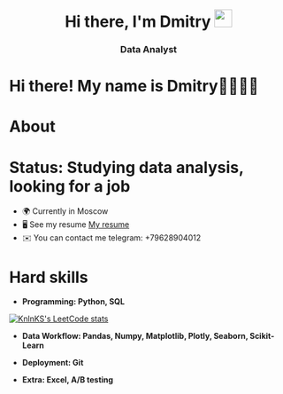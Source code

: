 <h1 align="center">Hi there, I'm <a target="_blank">Dmitry</a> 
<img src="https://github.com/blackcater/blackcater/raw/main/images/Hi.gif" height="32"/></h1>
<h3 align="center">Data Analyst</h3>

# Hi there! My name is Dmitry👋👨🏻‍💻
# About
# Status: Studying data analysis, looking for a job
* 🌍 Currently in Moscow
* 🖥️ See my resume
[My resume](https://sochi.hh.ru/applicant/resumes/view?resume=77246ca1ff0c9fa88b0039ed1f463241364a59)
* ✉️ You can contact me
  telegram: +79628904012
# Hard skills

* **Programming: Python, SQL**

[![KnlnKS's LeetCode stats](https://leetcode-stats-six.vercel.app/api?username=Gowritecoder)](https://github.com/KnlnKS/leetcode-stats)

* **Data Workflow: Pandas, Numpy, Matplotlib, Plotly, Seaborn, Scikit-Learn**

* **Deployment: Git**

* **Extra: Excel, A/B testing**
